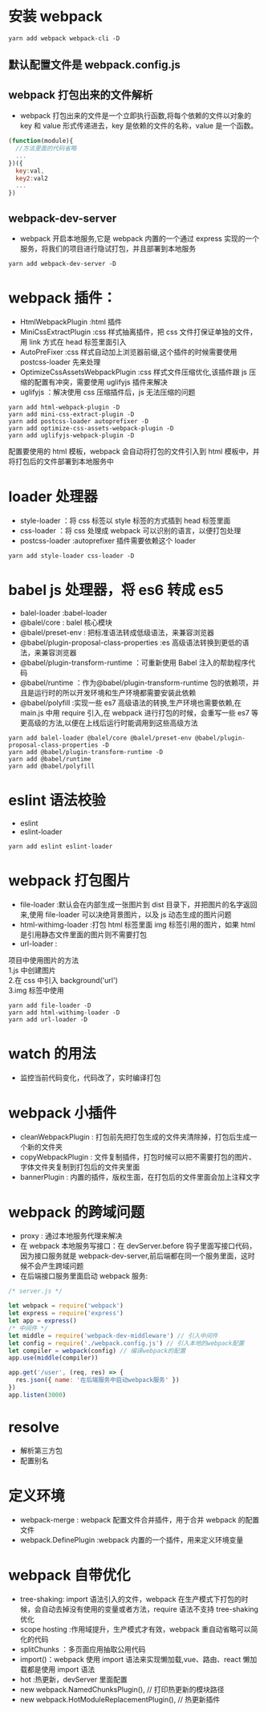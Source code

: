 # 安装 webpack

```
yarn add webpack webpack-cli -D
```

## 默认配置文件是 webpack.config.js

## webpack 打包出来的文件解析

- webpack 打包出来的文件是一个立即执行函数,将每个依赖的文件以对象的 key 和 value 形式传递进去，key 是依赖的文件的名称，value 是一个函数。

```javascript
(function(module){
  //方法里面的代码省略
  ...
})({
  key:val,
  key2:val2
  ...
})
```

## webpack-dev-server

- webpack 开启本地服务,它是 webpack 内置的一个通过 express 实现的一个服务，将我们的项目进行隐试打包，并且部署到本地服务

```
yarn add webpack-dev-server -D
```

# webpack 插件：

- HtmlWebpackPlugin :html 插件
- MiniCssExtractPlugin :css 样式抽离插件，把 css 文件打保证单独的文件，用 link 方式在 head 标签里面引入
- AutoPreFixer :css 样式自动加上浏览器前缀,这个插件的时候需要使用 postcss-loader 先来处理
- OptimizeCssAssetsWebpackPlugin :css 样式文件压缩优化,该插件跟 js 压缩的配置有冲突，需要使用 uglifyjs 插件来解决
- uglifyjs ：解决使用 css 压缩插件后，js 无法压缩的问题

```
yarn add html-webpack-plugin -D
yarn add mini-css-extract-plugin -D
yarn add postcss-loader autoprefixer -D
yarn add optimize-css-assets-webpack-plugin -D
yarn add uglifyjs-webpack-plugin -D
```

配置要使用的 html 模板，webpack 会自动将打包的文件引入到 html 模板中，并将打包后的文件部署到本地服务中

# loader 处理器

- style-loader ：将 css 标签以 style 标签的方式插到 head 标签里面
- css-loader ：将 css 处理成 webpack 可以识别的语言，以便打包处理
- postcss-loader :autoprefixer 插件需要依赖这个 loader

```
yarn add style-loader css-loader -D
```

# babel js 处理器，将 es6 转成 es5

- balel-loader :babel-loader
- @balel/core : balel 核心模块
- @balel/preset-env : 把标准语法转成低级语法，来兼容浏览器
- @babel/plugin-proposal-class-properties :es 高级语法转换到更低的语法，来兼容浏览器
- @babel/plugin-transform-runtime ：可重新使用 Babel 注入的帮助程序代码
- @babel/runtime ：作为@babel/plugin-transform-runtime 包的依赖项，并且是运行时的所以开发环境和生产环境都需要安装此依赖
- @babel/polyfill :实现一些 es7 高级语法的转换,生产环境也需要依赖,在 main.js 中用 require 引入,在 webpack 进行打包的时候，会重写一些 es7 等更高级的方法,以便在上线后运行时能调用到这些高级方法

```
yarn add balel-loader @balel/core @balel/preset-env @babel/plugin-proposal-class-properties -D
yarn add @babel/plugin-transform-runtime -D
yarn add @babel/runtime
yarn add @babel/polyfill
```

# eslint 语法校验

- eslint
- eslint-loader

```
yarn add eslint eslint-loader
```

# webpack 打包图片

- file-loader :默认会在内部生成一张图片到 dist 目录下，并把图片的名字返回来,使用 file-loader 可以决绝背景图片，以及 js 动态生成的图片问题
- html-withimg-loader :打包 html 标签里面 img 标签引用的图片，如果 html 是引用静态文件里面的图片则不需要打包
- url-loader :

项目中使用图片的方法  
1.js 中创建图片  
2.在 css 中引入 background('url')  
3.img 标签中使用

```
yarn add file-loader -D
yarn add html-withimg-loader -D
yarn add url-loader -D
```

# watch 的用法

- 监控当前代码变化，代码改了，实时编译打包

# webpack 小插件

- cleanWebpackPlugin : 打包前先把打包生成的文件夹清除掉，打包后生成一个新的文件夹
- copyWebpackPlugin : 文件复制插件，打包时候可以把不需要打包的图片、字体文件夹复制到打包后的文件夹里面
- bannerPlugin : 内置的插件，版权生面，在打包后的文件里面会加上注释文字

# webpack 的跨域问题

- proxy : 通过本地服务代理来解决
- 在 webpack 本地服务写接口：在 devServer.before 钩子里面写接口代码，因为接口服务就是 webpack-dev-server,前后端都在同一个服务里面，这时候不会产生跨域问题
- 在后端接口服务里面启动 webpack 服务:

```javascript
/* server.js */

let webpack = require('webpack')
let express = require('express')
let app = express()
/* 中间件 */
let middle = require('webpack-dev-middleware') // 引入中间件
let config = require('./webpack.config.js') // 引入本地的webpack配置
let compiler = webpack(config) // 编译webpack的配置
app.use(middle(compiler))

app.get('/user', (req, res) => {
  res.json({ name: '在后端服务中启动webpack服务' })
})
app.listen(3000)
```

# resolve

- 解析第三方包
- 配置别名

# 定义环境

- webpack-merge : webpack 配置文件合并插件，用于合并 webpack 的配置文件
- webpack.DefinePlugin :webpack 内置的一个插件，用来定义环境变量

# webpack 自带优化

- tree-shaking: import 语法引入的文件，webpack 在生产模式下打包的时候，会自动去掉没有使用的变量或者方法，require 语法不支持 tree-shaking 优化
- scope hosting :作用域提升，生产模式才有效，webpack 重自动省略可以简化的代码
- splitChunks ：多页面应用抽取公用代码
- import()：webpack 使用 import 语法来实现懒加载,vue、路由、react 懒加载都是使用 import 语法
- hot :热更新，devServer 里面配置
- new webpack.NamedChunksPlugin(), // 打印热更新的模块路径
- new webpack.HotModuleReplacementPlugin(), // 热更新插件
